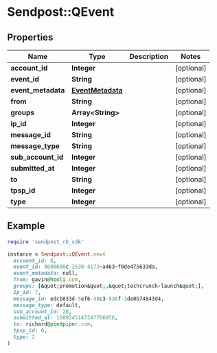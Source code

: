 # Sendpost::QEvent

## Properties

| Name | Type | Description | Notes |
| ---- | ---- | ----------- | ----- |
| **account_id** | **Integer** |  | [optional] |
| **event_id** | **String** |  | [optional] |
| **event_metadata** | [**EventMetadata**](EventMetadata.md) |  | [optional] |
| **from** | **String** |  | [optional] |
| **groups** | **Array&lt;String&gt;** |  | [optional] |
| **ip_id** | **Integer** |  | [optional] |
| **message_id** | **String** |  | [optional] |
| **message_type** | **String** |  | [optional] |
| **sub_account_id** | **Integer** |  | [optional] |
| **submitted_at** | **Integer** |  | [optional] |
| **to** | **String** |  | [optional] |
| **tpsp_id** | **Integer** |  | [optional] |
| **type** | **Integer** |  | [optional] |

## Example

```ruby
require 'sendpost_rb_sdk'

instance = Sendpost::QEvent.new(
  account_id: 8,
  event_id: 8690608c-2538-4173-a463-f0de475633da,
  event_metadata: null,
  from: gavin@hooli.com,
  groups: [&quot;promotion&quot;,&quot;techcrunch-launch&quot;],
  ip_id: 7,
  message_id: edcb833d-5ef6-48c3-936f-1de0b74843d4,
  message_type: default,
  sub_account_id: 28,
  submitted_at: 1689245147247766056,
  to: richard@piedpiper.com,
  tpsp_id: 0,
  type: 2
)
```

